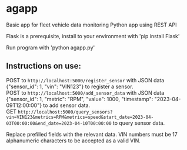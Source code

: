 # agapp

Basic app for fleet vehicle data monitoring
Python app using REST API

Flask is a prerequisite, install to your environment with 'pip install Flask'

Run program with 'python agapp.py'

<h2>Instructions on use: </h2>

POST to <code>http://localhost:5000/register_sensor</code> with JSON data {"sensor_id": 1, "vin": "VIN123"} to register a sensor.</br>
POST to <code>http://localhost:5000/add_sensor_data</code> with JSON data {"sensor_id": 1, "metric": "RPM", "value": 1000, "timestamp": "2023-04-09T12:00:00"} to add sensor data.</br>
GET <code>http://localhost:5000/query_sensors?vin=VIN123&metrics=RPM&metrics=speed&start_date=2023-04-03T00:00:00&end_date=2023-04-10T00:00:00</code> to query sensor data.</br>

Replace prefilled fields with the relevant data.  VIN numbers must be 17 alphanumeric characters to be accepted as a valid VIN. 
